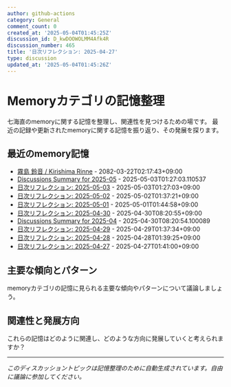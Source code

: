 ```yaml
---
author: github-actions
category: General
comment_count: 0
created_at: '2025-05-04T01:45:25Z'
discussion_id: D_kwDOOWOLMM4Afk4R
discussion_number: 465
title: '日次リフレクション: 2025-04-27'
type: discussion
updated_at: '2025-05-04T01:45:26Z'
---
```


# Memoryカテゴリの記憶整理

七海直のmemoryに関する記憶を整理し、関連性を見つけるための場です。
最近の記録や更新されたmemoryに関する記憶を振り返り、その発展を探ります。

## 最近のmemory記憶

- [霧島 鈴音 / Kirishima Rinne](memory/relationships/kirishima_rinne.md) - 2082-03-22T02:17:43+09:00
- [Discussions Summary for 2025-05](memory/discussion_summaries/discussion_summary_2025-05.md) - 2025-05-03T01:27:03.110537
- [日次リフレクション: 2025-05-03](memory/thoughts/daily_reflection_2025-05-03.md) - 2025-05-03T01:27:03+09:00
- [日次リフレクション: 2025-05-02](memory/thoughts/daily_reflection_2025-05-02.md) - 2025-05-02T01:37:21+09:00
- [日次リフレクション: 2025-05-01](memory/thoughts/daily_reflection_2025-05-01.md) - 2025-05-01T01:44:58+09:00
- [日次リフレクション: 2025-04-30](memory/thoughts/daily_reflection_2025-04-30.md) - 2025-04-30T08:20:55+09:00
- [Discussions Summary for 2025-04](memory/discussion_summaries/discussion_summary_2025-04.md) - 2025-04-30T08:20:54.100089
- [日次リフレクション: 2025-04-29](memory/thoughts/daily_reflection_2025-04-29.md) - 2025-04-29T01:37:34+09:00
- [日次リフレクション: 2025-04-28](memory/thoughts/daily_reflection_2025-04-28.md) - 2025-04-28T01:39:25+09:00
- [日次リフレクション: 2025-04-27](memory/thoughts/daily_reflection_2025-04-27.md) - 2025-04-27T01:41:00+09:00

## 主要な傾向とパターン

memoryカテゴリの記憶に見られる主要な傾向やパターンについて議論しましょう。

## 関連性と発展方向

これらの記憶はどのように関連し、どのような方向に発展していくと考えられますか？

---

*このディスカッショントピックは記憶整理のために自動生成されています。自由に議論に参加してください。*
